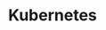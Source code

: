 ---
title: "Kubernetes"
description: "This section provides an introduction to Kubernetes, its architecture, and how it is used to manage containerized applications at scale."
banner: "images/exoscale-icon.svg"
weight: 3
tags: [kubernetes, orchestration, sks, kubernetes-resources]
level: [intermediate]
categories: [exoscale,kubernetes]
---